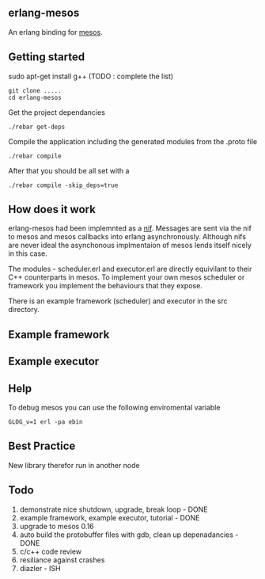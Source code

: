 erlang-mesos
------------

An erlang binding for [mesos](http://mesos.apache.org/).

Getting started
---------------

sudo apt-get install g++ (TODO : complete the list)

```
git clone .....
cd erlang-mesos
```

Get the project dependancies

```
./rebar get-deps
```

Compile the application including the generated modules from the .proto file

```
./rebar compile
```

After that you should be all set with a 

```
./rebar compile -skip_deps=true
```


How does it work
----------------

erlang-mesos had been implemnted as a [nif](http://www.erlang.org/doc/tutorial/nif.html).
Messages are sent via the nif to mesos and mesos callbacks into erlang asynchronously. Although nifs are never ideal
the asynchonous implmentaion of mesos lends itself nicely in this case.

The modules - scheduler.erl and executor.erl are directly equivilant to their C++ counterparts in mesos.
To implement your own mesos scheduler or framework you implement the behaviours that they expose.

There is an example framework (scheduler) and executor in the src directory.

Example framework
-----------------



Example executor
----------------

Help
-----

To debug mesos you can use the following enviromental variable

```
GLOG_v=1 erl -pa ebin
```

Best Practice
-------------

New library therefor run in another node

Todo
----
1. demonstrate nice shutdown, upgrade, break loop - DONE
2. example framework, example executor, tutorial - DONE
3. upgrade to mesos 0.16
4. auto build the protobuffer files with gdb, clean up depenadancies -DONE
5. c/c++ code review
6. resiliance against crashes
7. diazler - ISH